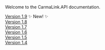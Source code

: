Welcome to the CarmaLink.API documentation. 

[Version 1.9](https://github.com/CarmaSys/CarmaLinkAPI/tree/1.9/README.md) :sparkles: New! :sparkles:  
[Version 1.8](https://github.com/CarmaSys/CarmaLinkAPI/blob/1.8/README.md)  
[Version 1.7](https://github.com/CarmaSys/CarmaLinkAPI/blob/1.7/README.md)   
[Version 1.6](https://github.com/CarmaSys/CarmaLinkAPI/blob/1.6/README.md)  
[Version 1.5](https://github.com/CarmaSys/CarmaLinkAPI/blob/1.5/README.md)  
[Version 1.4](https://github.com/CarmaSys/CarmaLinkAPI/blob/1.4/README.md)  

